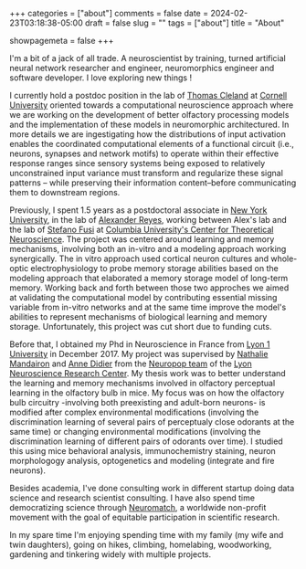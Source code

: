 +++
categories = ["about"]
comments = false
date = 2024-02-23T03:18:38-05:00
draft = false
slug = ""
tags = ["about"]
title = "About"

showpagemeta = false
+++

I'm a bit of a jack of all trade. A neuroscientist by training, turned artificial neural network researcher and engineer, neuromorphics engineer and software developer. I love exploring new things !

I currently hold a postdoc position in the lab of [Thomas Cleland](http://cplab.net/people/thomas-cleland/) at [Cornell University](https://www.cornell.edu/) oriented towards a computational neuroscience approach where we are working on the development of better olfactory processing models and the implementation of these models in neuromorphic architectured. In more details we are ingestigating how the distributions of input activation enables the coordinated computational elements of a functional circuit (i.e., neurons, synapses and network motifs) to operate within their effective response ranges since sensory systems being exposed to relatively unconstrained input variance must transform and regularize these signal patterns – while preserving their information content–before communicating them to downstream regions.

Previously, I spent 1.5 years as a postdoctoral associate in [New York University](https://www.nyu.edu/), in the lab of [Alexander Reyes](https://as.nyu.edu/content/nyu-as/as/faculty/alexander-reyes.html), working between Alex's lab and the lab of [Stefano Fusi](https://ctn.zuckermaninstitute.columbia.edu/people/stefano-fusi) at [Columbia University's Center for Theoretical Neuroscience](https://ctn.zuckermaninstitute.columbia.edu/). The project was centered around learning and memory mechanisms, involving both an in-vitro and a modeling approach working synergically. The in vitro approach used cortical neuron cultures and whole-optic electrophysiology to probe memory storage abilities based on the modeling approach that elaborated a memory storage model of long-term memory. Working back and forth between those two approches we aimed at validating the computational model by contributing essential missing variable from in-vitro networks and at the same time improve the model's abilities to represent mechanisms of biological learning and memory storage. Unfortunately, this project was cut short due to funding cuts.

Before that, I obtained my Phd in Neuroscience in France from [Lyon 1 University](https://www.univ-lyon1.fr/) in December 2017. My project was supervised by [Nathalie Mandairon](https://sites.google.com/view/nathalie-mandairon/accueil) and [Anne Didier](https://www.crnl.fr/en/user/105) from the [Neuropop team](https://www.crnl.fr/en/equipe/neuropop) of the [Lyon Neuroscience Research Center](https://www.crnl.fr/en). My thesis work was to better understand the learning and memory mechanisms involved in olfactory perceptual learning in the olfactory bulb in mice. My focus was on how the olfactory bulb circuitry -involving both preexisting and adult-born neurons- is modified after complex environmental modifications (involving the discrimination learning of several pairs of perceptualy close odorants at the same time) or changing environmental modifications (involving the discrimination learning of different pairs of odorants over time). I studied this using mice behavioral analysis, immunochemistry staining, neuron morphologogy analysis, optogenetics and modeling (integrate and fire neurons).

Besides academia, I've done consulting work in different startup doing data science and research scientist consulting. I have also spend time democratizing science through [Neuromatch](https://neuromatch.io/), a worldwide non-profit movement with the goal of equitable participation in scientific research.   

In my spare time I'm enjoying spending time with my family (my wife and twin daughters), going on hikes, climbing, homelabing, woodworking, gardening and tinkering widely with multiple projects.


<!-- # Mastodon validation -->
<!-- <a rel="me" href="https://neuromatch.social/@jeremyforest">Mastodon</a> -->